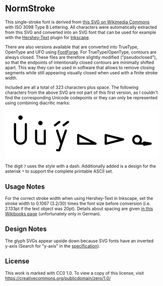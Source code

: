 # NormStroke
This single-stroke font is derived from [this SVG on Wikimedia Commons](https://commons.wikimedia.org/wiki/File:ISO3098.svg) with ISO 3098 Type B Lettering.
All characters were automatically extracted from this SVG and converted into an SVG font that can be used for example with the [Hershey-Text](https://wiki.evilmadscientist.com/Hershey_Text)
plugin for [Inkscape](https://inkscape.org/).

There are also versions available that are converted into TrueType, OpenType and UFO using [FontForge](https://fontforge.org/). For TrueType/OpenType, contours are always closed. These files are therefore slightly modified ("pseudoclosed"), so that the endpoints of intentionally closed contours are minimally shifted apart. This way they can be used in software that allows to remove closing segments while still appearing visually closed when used with a finite stroke width.

Included are all a total of 323 characters plus space. The following characters from the above SVG are not part of this first version, as I couldn't find the corresponding Unicode codepoints or they can only be represented using combining diacritic marks:

![excluded chars](excluded.png)

The digit `7` uses the style with a dash. Additionally added is a design for the asterisk `*` to support the complete printable ASCII set.

## Usage Notes
For the correct stroke width when using Hershey-Text in Inkscape, set the stroke width to 0.1067 (3.2/30) times the font size before conversion (i.e. 2.133pt if the text object was 20pt).
Details about spacing are given [in this Wikibooks page](https://de.wikibooks.org/wiki/Technisches_Zeichnen/_Linien_und_Beschriftung) (unfortunately only in German).


## Design Notes
The glyph SVGs appear upside down because SVG fonts have an inverted y-axis (Search for "y-axis" in the [specification](https://www.w3.org/TR/SVG11/fonts.html#SVGFontsOverview)).

## License
This work is marked with CC0 1.0. To view a copy of this license, visit https://creativecommons.org/publicdomain/zero/1.0/
